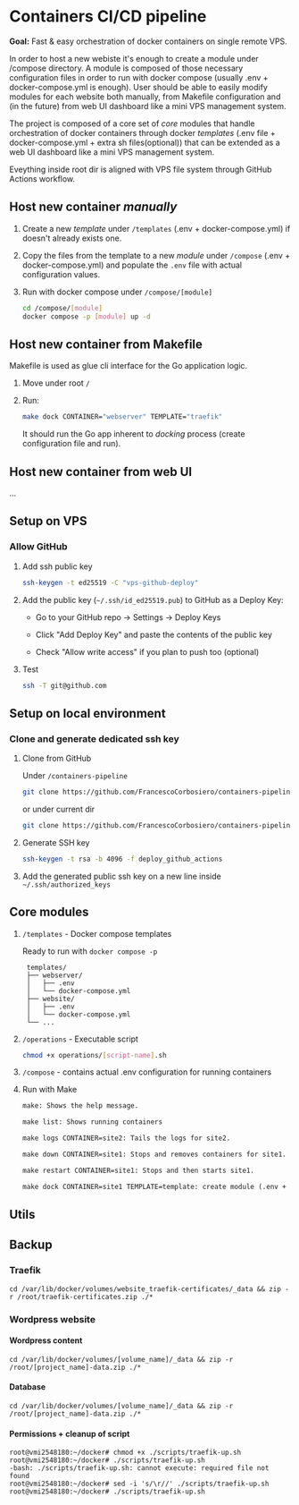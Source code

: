 # Containers CI/CD pipeline

**Goal:**
Fast & easy orchestration of docker containers on single remote VPS.

In order to host a new webiste it's enough to create a module under /compose directory.
A module is composed of those necessary configuration files in order to run with docker compose (usually .env + docker-compose.yml is enough).
User should be able to easily modify modules for each website both manually, from Makefile configuration and (in the future) from web UI dashboard like a mini VPS management system.

The project is composed of a core set of *core* modules that handle orchestration of docker containers through docker *templates* (.env file + docker-compose.yml + extra sh files(optional))
that can be extended as a web UI dashboard like a mini VPS management system.

Eveything inside root dir is aligned with VPS file system through GitHub Actions workflow.

## Host new container *manually*

1. Create a new *template* under `/templates` (.env + docker-compose.yml) if doesn't already exists one.
2. Copy the files from the template to a new *module* under `/compose` (.env + docker-compose.yml) and populate the `.env` file with actual configuration values.
3. Run with docker compose under `/compose/[module]`

    ```bash
    cd /compose/[module]
    docker compose -p [module] up -d
    ```

## Host new container from Makefile

Makefile is used as glue cli interface for the Go application logic.

1. Move under root `/`
2. Run:

    ```bash
    make dock CONTAINER="webserver" TEMPLATE="traefik"
    ```

    It should run the Go app inherent to *docking* process (create configuration file and run). 

## Host new container from web UI

...

## Setup on VPS

### Allow GitHub

1. Add ssh public key

    ```bash
    ssh-keygen -t ed25519 -C "vps-github-deploy"
    ```

2. Add the public key (`~/.ssh/id_ed25519.pub`) to GitHub as a Deploy Key:
    - Go to your GitHub repo → Settings → Deploy Keys

    - Click "Add Deploy Key" and paste the contents of the public key

    - Check "Allow write access" if you plan to push too (optional)

3. Test

    ```bash
    ssh -T git@github.com
    ```

## Setup on local environment

### Clone and generate dedicated ssh key

1. Clone from GitHub

   Under `/containers-pipeline`

    ```bash
    git clone https://github.com/FrancescoCorbosiero/containers-pipeline.git
    ```

    or under current dir

    ```bash
    git clone https://github.com/FrancescoCorbosiero/containers-pipeline.git .
    ```

2. Generate SSH key

    ```bash
    ssh-keygen -t rsa -b 4096 -f deploy_github_actions
    ```

3. Add the generated public ssh key on a new line inside `~/.ssh/authorized_keys`

## Core modules

1. `/templates` - Docker compose templates

    Ready to run with `docker compose -p`

   ```docker
    templates/
    ├── webserver/
    │   ├── .env
    │   └── docker-compose.yml
    ├── website/
    │   ├── .env
    │   └── docker-compose.yml
    └── ...
    ```

2. `/operations` - Executable script

    ```bash
    chmod +x operations/[script-name].sh
    ```

3. `/compose` - contains actual .env configuration for running containers

4. Run with Make

    ```txt
    make: Shows the help message.

    make list: Shows running containers

    make logs CONTAINER=site2: Tails the logs for site2.

    make down CONTAINER=site1: Stops and removes containers for site1.

    make restart CONTAINER=site1: Stops and then starts site1.

    make dock CONTAINER=site1 TEMPLATE=template: create module (.env + compose file) under /compose if doesn't exists and run
    ```

## Utils
## Backup

### Traefik
```
cd /var/lib/docker/volumes/website_traefik-certificates/_data && zip -r /root/traefik-certificates.zip ./*
```

### Wordpress website
#### Wordpress content
```
cd /var/lib/docker/volumes/[volume_name]/_data && zip -r /root/[project_name]-data.zip ./*
```

#### Database
```
cd /var/lib/docker/volumes/[volume_name]/_data && zip -r /root/[project_name]-data.zip ./*
```

#### Permissions + cleanup of script
```
root@vmi2548180:~/docker# chmod +x ./scripts/traefik-up.sh
root@vmi2548180:~/docker# ./scripts/traefik-up.sh
-bash: ./scripts/traefik-up.sh: cannot execute: required file not found
root@vmi2548180:~/docker# sed -i 's/\r//' ./scripts/traefik-up.sh
root@vmi2548180:~/docker# ./scripts/traefik-up.sh
```